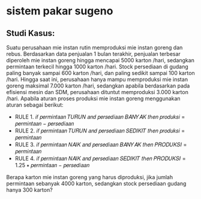 # sistem pakar sugeno

## Studi Kasus:
Suatu perusahaan mie instan rutin memproduksi mie instan goreng dan rebus. Berdasarkan data penjualan 1 bulan
terakhir, penjualan terbesar diperoleh mie instan goreng hingga mencapai 5000 karton /hari, sedangkan
permintaan terkecil hingga 1000 karton /hari. Stock persediaan di gudang paling banyak sampai 600 karton /hari,
dan paling sedikit sampai 100 karton /hari. Hingga saat ini, perusahaan hanya mampu memproduksi mie instan
goreng maksimal 7.000 karton /hari, sedangkan apabila berdasarkan pada efisiensi mesin dan SDM, perusahaan
dituntut memproduksi 3.000 karton /hari. Apabila aturan proses produksi mie instan goreng menggunakan aturan
sebagai berikut:

- RULE 1. 𝑖𝑓 𝑝𝑒𝑟𝑚𝑖𝑛𝑡𝑎𝑎𝑛 𝑇𝑈𝑅𝑈𝑁 𝑎𝑛𝑑 𝑝𝑒𝑟𝑠𝑒𝑑𝑖𝑎𝑎𝑛 𝐵𝐴𝑁𝑌𝐴𝐾 𝑡ℎ𝑒𝑛 𝑝𝑟𝑜𝑑𝑢𝑘𝑠𝑖 = 𝑝𝑒𝑟𝑚𝑖𝑛𝑡𝑎𝑎𝑛 − 𝑝𝑒𝑟𝑠𝑒𝑑𝑖𝑎𝑎𝑛
- RULE 2. 𝑖𝑓 𝑝𝑒𝑟𝑚𝑖𝑛𝑡𝑎𝑎𝑛 𝑇𝑈𝑅𝑈𝑁 𝑎𝑛𝑑 𝑝𝑒𝑟𝑠𝑒𝑑𝑖𝑎𝑎𝑛 𝑆𝐸𝐷𝐼𝐾𝐼𝑇 𝑡ℎ𝑒𝑛 𝑝𝑟𝑜𝑑𝑢𝑘𝑠𝑖 = 𝑝𝑒𝑟𝑚𝑖𝑛𝑡𝑎𝑎𝑛
- RULE 3. 𝑖𝑓 𝑝𝑒𝑟𝑚𝑖𝑛𝑡𝑎𝑎𝑛 𝑁𝐴𝐼𝐾 𝑎𝑛𝑑 𝑝𝑒𝑟𝑠𝑒𝑑𝑖𝑎𝑎𝑛 𝐵𝐴𝑁𝑌𝐴𝐾 𝑡ℎ𝑒𝑛 𝑃𝑅𝑂𝐷𝑈𝐾𝑆𝐼 = 𝑝𝑒𝑟𝑚𝑖𝑛𝑡𝑎𝑎𝑛
- RULE 4. 𝑖𝑓 𝑝𝑒𝑟𝑚𝑖𝑛𝑡𝑎𝑎𝑛 𝑁𝐴𝐼𝐾 𝑎𝑛𝑑 𝑝𝑒𝑟𝑠𝑒𝑑𝑖𝑎𝑎𝑛 𝑆𝐸𝐷𝐼𝐾𝐼𝑇 𝑡ℎ𝑒𝑛 𝑃𝑅𝑂𝐷𝑈𝐾𝑆𝐼 = 1.25 ∗ 𝑝𝑒𝑟𝑚𝑖𝑛𝑡𝑎𝑎𝑛 − 𝑝𝑒𝑟𝑠𝑒𝑑𝑖𝑎𝑎𝑛

Berapa karton mie instan goreng yang harus diproduksi, jika jumlah permintaan sebanyak 4000 karton, sedangkan
stock persediaan gudang hanya 300 karton?
